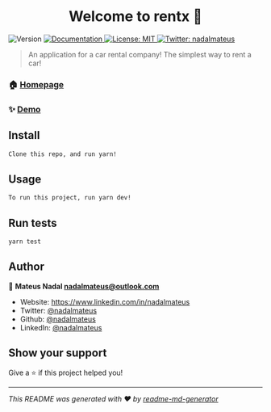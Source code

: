 <h1 align="center">Welcome to rentx 👋</h1>
<p>
  <img alt="Version" src="https://img.shields.io/badge/version-1.0.0-blue.svg?cacheSeconds=2592000" />
  <a href="See docs" target="_blank">
    <img alt="Documentation" src="https://img.shields.io/badge/documentation-yes-brightgreen.svg" />
  </a>
  <a href="#" target="_blank">
    <img alt="License: MIT" src="https://img.shields.io/badge/License-MIT-yellow.svg" />
  </a>
  <a href="https://twitter.com/nadalmateus" target="_blank">
    <img alt="Twitter: nadalmateus" src="https://img.shields.io/twitter/follow/nadalmateus.svg?style=social" />
  </a>
</p>

> An application for a car rental company! The simplest way to rent a car!

### 🏠 [Homepage](https://github.com/nadalmateus/rentx)

### ✨ [Demo](https://github.com/nadalmateus/rentx)

## Install

```sh
Clone this repo, and run yarn!
```

## Usage

```sh
To run this project, run yarn dev!
```

## Run tests

```sh
yarn test
```

## Author

👤 **Mateus Nadal <nadalmateus@outlook.com>**

* Website: https://www.linkedin.com/in/nadalmateus
* Twitter: [@nadalmateus](https://twitter.com/nadalmateus)
* Github: [@nadalmateus](https://github.com/nadalmateus)
* LinkedIn: [@nadalmateus](https://linkedin.com/in/nadalmateus)

## Show your support

Give a ⭐️ if this project helped you!

***
_This README was generated with ❤️ by [readme-md-generator](https://github.com/kefranabg/readme-md-generator)_